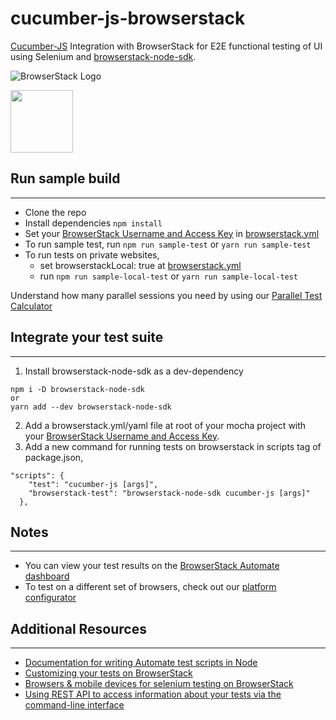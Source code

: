 # cucumber-js-browserstack

[Cucumber-JS](https://github.com/cucumber/cucumber-js) Integration with BrowserStack for E2E functional testing of UI using Selenium and [browserstack-node-sdk](https://www.npmjs.com/package/browserstack-node-sdk).

![BrowserStack Logo](https://d98b8t1nnulk5.cloudfront.net/production/images/layout/logo-header.png?1469004780)

<img src = "https://cucumber.io/images/cucumber-logo.svg" height = "100">


## Run sample build

---
- Clone the repo
- Install dependencies `npm install`
- Set your [BrowserStack Username and Access Key](https://www.browserstack.com/accounts/settings) in [browserstack.yml](browserstack.yml)
- To run sample test, run `npm run sample-test` or `yarn run sample-test`
- To run tests on private websites,
   - set browserstackLocal: true at [browserstack.yml](browserstack.yml)
   - run `npm run sample-local-test` or `yarn run sample-local-test`

 Understand how many parallel sessions you need by using our [Parallel Test Calculator](https://www.browserstack.com/automate/parallel-calculator?ref=github)

## Integrate your test suite

---
1. Install browserstack-node-sdk as a dev-dependency
```
npm i -D browserstack-node-sdk
or
yarn add --dev browserstack-node-sdk
```
2. Add a browserstack.yml/yaml file at root of your mocha project with your [BrowserStack Username and Access Key](https://www.browserstack.com/accounts/settings).
3. Add a new command for running tests on browserstack in scripts tag of package.json,
```
"scripts": {
    "test": "cucumber-js [args]",
    "browserstack-test": "browserstack-node-sdk cucumber-js [args]"
  },
```

## Notes

---
- You can view your test results on the [BrowserStack Automate dashboard](https://www.browserstack.com/automate)
- To test on a different set of browsers, check out our [platform configurator](https://www.browserstack.com/automate/node#setting-os-and-browser)

## Additional Resources

---
- [Documentation for writing Automate test scripts in Node](https://www.browserstack.com/automate/node)
- [Customizing your tests on BrowserStack](https://www.browserstack.com/automate/capabilities)
- [Browsers & mobile devices for selenium testing on BrowserStack](https://www.browserstack.com/list-of-browsers-and-platforms?product=automate)
- [Using REST API to access information about your tests via the command-line interface](https://www.browserstack.com/automate/rest-api)
